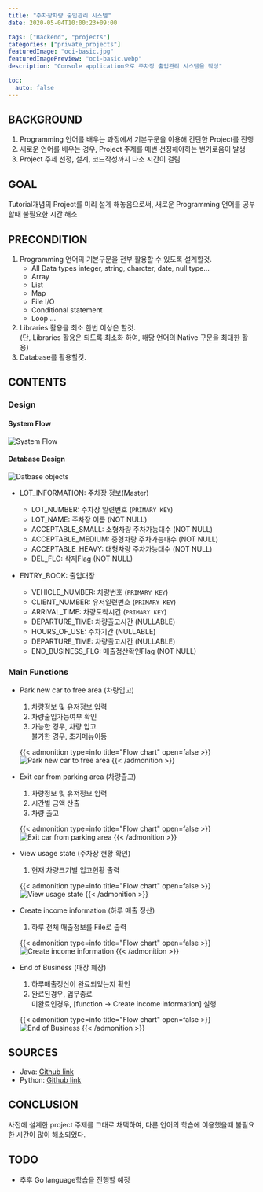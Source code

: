```yaml
---
title: "주차장차량 출입관리 시스템"
date: 2020-05-04T10:00:23+09:00

tags: ["Backend", "projects"]
categories: ["private_projects"]
featuredImage: "oci-basic.jpg"
featuredImagePreview: "oci-basic.webp"
description: "Console application으로 주차장 출입관리 시스템을 작성"

toc:
  auto: false
---
```


<!--more-->

## BACKGROUND

1. Programming 언어를 배우는 과정에서 기본구문을 이용해 간단한 Project를 진행
2. 새로운 언어를 배우는 경우, Project 주제를 매번 선정해야하는 번거로움이 발생
3. Project 주제 선정, 설계, 코드작성까지 다소 시간이 걸림

## GOAL

Tutorial개념의 Project를 미리 설계 해놓음으로써, 새로운 Programming 언어를 공부할때 불필요한 시간 해소

## PRECONDITION

1. Programming 언어의 기본구문을 전부 활용할 수 있도록 설계할것.
   - All Data types
     integer, string, charcter, date, null type...
   - Array
   - List
   - Map
   - File I/O
   - Conditional statement
   - Loop
     ...
2. Libraries 활용을 최소 한번 이상은 할것. \
   (단, Libraries 활용은 되도록 최소화 하여, 해당 언어의 Native 구문을 최대한 활용)
3. Database를 활용할것.

## CONTENTS

### Design

#### System Flow

![System Flow](flow-chart.png)

#### Database Design

![Datbase objects](table.png)

- LOT_INFORMATION: 주차장 정보(Master)

  - LOT_NUMBER: 주차장 일련번호 (`PRIMARY KEY`)
  - LOT_NAME: 주차장 이름 (NOT NULL)
  - ACCEPTABLE_SMALL: 소형차량 주차가능대수 (NOT NULL)
  - ACCEPTABLE_MEDIUM: 중형차량 주차가능대수 (NOT NULL)
  - ACCEPTABLE_HEAVY: 대형차량 주차가능대수 (NOT NULL)
  - DEL_FLG: 삭제Flag (NOT NULL)

- ENTRY_BOOK: 출입대장

  - VEHICLE_NUMBER: 차량번호 (`PRIMARY KEY`)
  - CLIENT_NUMBER: 유저일련번호 (`PRIMARY KEY`)
  - ARRIVAL_TIME: 차량도착시간 (`PRIMARY KEY`)
  - DEPARTURE_TIME: 차량출고시간 (NULLABLE)
  - HOURS_OF_USE: 주차기간 (NULLABLE)
  - DEPARTURE_TIME: 차량출고시간 (NULLABLE)
  - END_BUSINESS_FLG: 매출정산확인Flag (NOT NULL)

### Main Functions

- Park new car to free area (차량입고)

  1. 차량정보 및 유저정보 입력
  2. 차량출입가능여부 확인
  3. 가능한 경우, 차량 입고 \
     불가한 경우, 초기메뉴이동

  {{< admonition type=info title="Flow chart" open=false >}}
  ![Park new car to free area](function1_flow.png)
  {{< /admonition >}}

- Exit car from parking area (차량출고)

  1. 차량정보 및 유저정보 입력
  2. 시간별 금액 산출
  3. 차량 출고

  {{< admonition type=info title="Flow chart" open=false >}}
  ![Exit car from parking area](function2_flow.png)
  {{< /admonition >}}

- View usage state (주차장 현황 확인)

  1. 현재 차량크기별 입고현황 출력

  {{< admonition type=info title="Flow chart" open=false >}}
  ![View usage state](function3_flow.png)
  {{< /admonition >}}

- Create income information (하루 매출 정산)

  1. 하루 전체 매출정보를 File로 출력

  {{< admonition type=info title="Flow chart" open=false >}}
  ![Create income information](function4_flow.png)
  {{< /admonition >}}

- End of Business (매장 폐장)

  1. 하루매출정산이 완료되었는지 확인
  2. 완료된경우, 업무종료 \
     미완료인경우, [function -> Create income information] 실행

  {{< admonition type=info title="Flow chart" open=false >}}
  ![End of Business](function5_flow.png)
  {{< /admonition >}}

## SOURCES

- Java: [Github link](https://github.com/Rick00Kim/SkillUp_Coding/tree/master/ModuleProjects/ParkingArea/UsingJAVA)
- Python: [Github link](https://github.com/Rick00Kim/SkillUp_Coding/tree/master/ModuleProjects/ParkingArea/UsingPython)

## CONCLUSION

사전에 설계한 project 주제를 그대로 채택하여, 다른 언어의 학습에 이용했을때 불필요한 시간이 많이 해소되었다.

## TODO

- 추후 Go language학습을 진행할 예정
